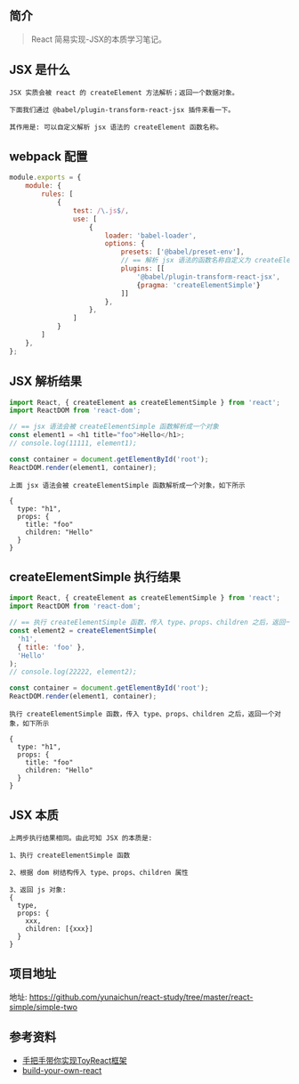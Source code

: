 ## 简介

> React 简易实现-JSX的本质学习笔记。

## JSX 是什么

```text
JSX 实质会被 react 的 createElement 方法解析；返回一个数据对象。

下面我们通过 @babel/plugin-transform-react-jsx 插件来看一下。

其作用是: 可以自定义解析 jsx 语法的 createElement 函数名称。
```

## webpack 配置

```js
module.exports = {
    module: {
        rules: [
            {
                test: /\.js$/,
                use: [
                    {
                        loader: 'babel-loader',
                        options: {
                            presets: ['@babel/preset-env'],
                            // == 解析 jsx 语法的函数名称自定义为 createElementSimple
                            plugins: [[
                                '@babel/plugin-transform-react-jsx', 
                                {pragma: 'createElementSimple'}
                            ]]
                        },
                    },
                ]
            }
        ]
    },
};
```

## JSX 解析结果

```js
import React, { createElement as createElementSimple } from 'react';
import ReactDOM from 'react-dom';

// == jsx 语法会被 createElementSimple 函数解析成一个对象
const element1 = <h1 title="foo">Hello</h1>;
// console.log(11111, element1);

const container = document.getElementById('root');
ReactDOM.render(element1, container);
```

```text
上面 jsx 语法会被 createElementSimple 函数解析成一个对象，如下所示

{
  type: "h1",
  props: {
    title: "foo"
    children: "Hello"
  }
}
```

## createElementSimple 执行结果

```js
import React, { createElement as createElementSimple } from 'react';
import ReactDOM from 'react-dom';

// == 执行 createElementSimple 函数，传入 type、props、children 之后，返回一个对象
const element2 = createElementSimple(
  'h1',
  { title: 'foo' },
  'Hello'
);
// console.log(22222, element2);

const container = document.getElementById('root');
ReactDOM.render(element1, container);
```

```text
执行 createElementSimple 函数，传入 type、props、children 之后，返回一个对象，如下所示

{
  type: "h1",
  props: {
    title: "foo"
    children: "Hello"
  }
}
```

## JSX 本质

```text
上两步执行结果相同。由此可知 JSX 的本质是: 

1、执行 createElementSimple 函数

2、根据 dom 树结构传入 type、props、children 属性

3、返回 js 对象:
{
  type,
  props: {
    xxx,
    children: [{xxx}]
  }
}
```

## 项目地址

地址: https://github.com/yunaichun/react-study/tree/master/react-simple/simple-two

## 参考资料

- [手把手带你实现ToyReact框架](https://u.geekbang.org/lesson/50)
- [build-your-own-react](https://pomb.us/build-your-own-react/)
